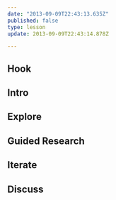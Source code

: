 ```yaml
---
date: "2013-09-09T22:43:13.635Z"
published: false
type: lesson
update: 2013-09-09T22:43:14.878Z

---
```


## Hook
<!-- -->
## Intro
<!-- -->
## Explore
<!-- -->
## Guided Research
<!-- -->
## Iterate
<!-- -->
## Discuss
